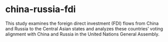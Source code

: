# china-russia-fdi
This study examines the foreign direct investment (FDI) flows from China and Russia to the Central Asian states and analyzes these countries’ voting alignment with China and Russia in the United Nations General Assembly.
